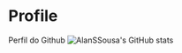 # Profile
Perfil do Github
![AlanSSousa's GitHub stats](https://github-readme-stats.vercel.app/api?username=alanssousa&show_icons=true&theme=radical)
